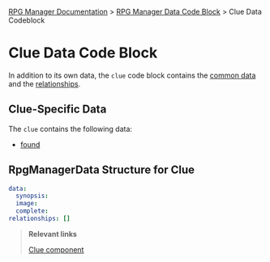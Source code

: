 [RPG Manager Documentation](../../index.md) >
[RPG Manager Data Code Block](../index.md) >
Clue Data Codeblock

# Clue Data Code Block


In addition to its own data, the `clue` code block contains the [common data](../common/index.md) and the 
[relationships](../common/relationship.md).

## Clue-Specific Data

The `clue` contains the following  data:

- [found](found.md)

## RpgManagerData Structure for Clue

```yaml
data:
  synopsis: 
  image: 
  complete: 
relationships: []
```

> **Relevant links**
>
> [Clue component](../../components/clue.md)
